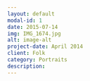 ```yaml
---
layout: default
modal-id: 1
date: 2015-07-14
img: IMG_1674.jpg
alt: image-alt
project-date: April 2014
client: Folk
category: Portraits
description:  
---
```

